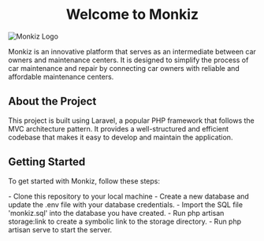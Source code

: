 <h1 align="center">Welcome to Monkiz</h1>
<img src="https://github-production-user-asset-6210df.s3.amazonaws.com/109486038/257870517-1360a1b7-7571-43ab-a0a2-2d2e9fdb5ee7.svg" alt="Monkiz Logo">

<p>Monkiz is an innovative platform that serves as an intermediate between car owners and maintenance centers. It is designed to simplify the process of car maintenance and repair by connecting car owners with reliable and affordable maintenance centers.</p>

<h2>About the Project</h2>

<p>This project is built using Laravel, a popular PHP framework that follows the MVC architecture pattern. It provides a well-structured and efficient codebase that makes it easy to develop and maintain the application.</p>

<h2>Getting Started</h2>
<p>To get started with Monkiz, follow these steps:</p>
- Clone this repository to your local machine
- Create a new database and update the .env file with your database credentials.
- Import the SQL file 'monkiz.sql' into the database you have created.
- Run php artisan storage:link to create a symbolic link to the storage directory.
- Run php artisan serve to start the server.
